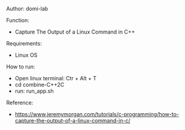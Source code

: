 
Author: domi-lab

Function:
- Capture The Output of a Linux Command in C++

Requirements:
- Linux OS

How to run:
- Open linux terminal: Ctr + Alt + T 
- cd combine-C++2C
- run: run_app.sh

Reference:
- https://www.jeremymorgan.com/tutorials/c-programming/how-to-capture-the-output-of-a-linux-command-in-c/


